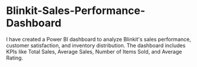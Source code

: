 # Blinkit-Sales-Performance-Dashboard
I have created a Power BI dashboard to analyze Blinkit's sales performance, customer satisfaction, and inventory distribution. The dashboard includes KPIs like Total Sales, Average Sales, Number of Items Sold, and Average Rating.
